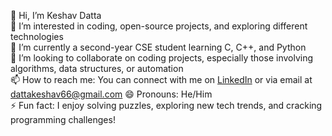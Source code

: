 👋 Hi, I’m Keshav Datta  
👀 I’m interested in coding, open-source projects, and exploring different technologies  
🌱 I’m currently a second-year CSE student learning C, C++, and Python  
💞️ I’m looking to collaborate on coding projects, especially those involving algorithms, data structures, or automation  
📫 How to reach me: You can connect with me on [LinkedIn](https://www.linkedin.com/in/keshav-datta-3b3623289/ )  or via email at dattakeshav66@gmail.com
😄 Pronouns: He/Him  
⚡ Fun fact: I enjoy solving puzzles, exploring new tech trends, and cracking programming challenges!  
